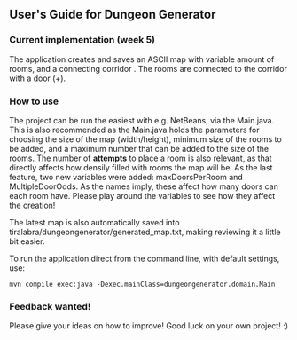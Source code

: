 ## User's Guide for Dungeon Generator

### Current implementation (week 5)
The application creates and saves an ASCII map with variable amount of rooms, and a connecting corridor . The rooms are connected to the corridor with a door (+).

### How to use
The project can be run the easiest with e.g. NetBeans, via the Main.java. This is also recommended as the Main.java holds the parameters for choosing the size of the map (width/height), minimum size of the rooms to be added, and a maximum number that can be added to the size of the rooms. The number of **attempts** to place a room is also relevant, as that directly affects how densily filled with rooms the map will be. As the last feature, two new variables were added: maxDoorsPerRoom and MultipleDoorOdds. As the names imply, these affect how many doors can each room have. Please play around the variables to see how they affect the creation!

The latest map is also automatically saved into tiralabra/dungeongenerator/generated_map.txt, making reviewing it a little bit easier.

To run the application direct from the command line, with default settings, use:
```
mvn compile exec:java -Dexec.mainClass=dungeongenerator.domain.Main
```

### Feedback wanted!
Please give your ideas on how to improve! Good luck on your own project! :)
